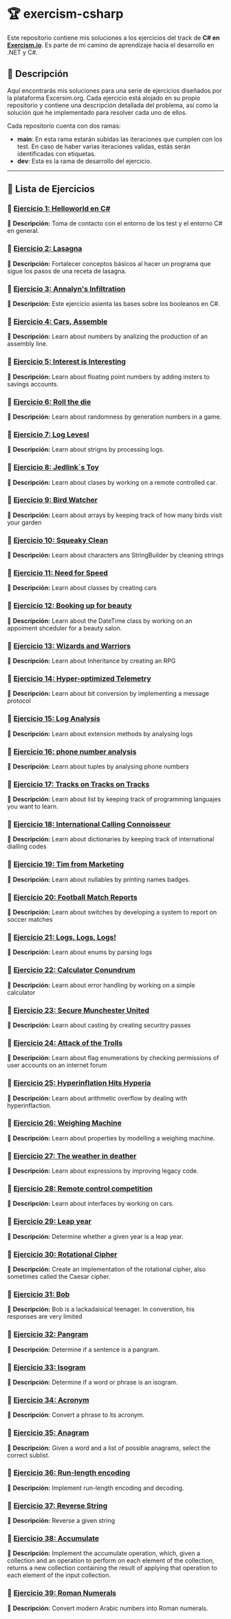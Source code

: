 # 🏆 exercism-csharp
Este repositorio contiene mis soluciones a los ejercicios del track de **C# en [Exercism.io](https://exercism.org/tracks/csharp)**. Es parte de mi camino de aprendizaje hacia el desarrollo en .NET y C#.


## 📖 Descripción 
Aquí encontrarás mis soluciones para una serie de ejercicios diseñados por la plataforma Excersim.org. Cada ejercicio está alojado en su propio repositorio y contiene una descripción detallada del problema, así como la solución que he implementado para resolver cada uno de ellos.

Cada repositorio cuenta con dos ramas:

 - **main**: En esta rama estarán subidas las iteraciones que cumplen con los test. En caso de haber varias iteraciones validas, estás serán identificadas con etiquetas.
 - **dev**: Esta es la rama de desarrollo del ejercicio.

---
## 📌 Lista de Ejercicios
### 🔹 [Ejercicio 1: Helloworld en C#](https://github.com/CabinetSpyder/Ejercicio1-Hello-World-Csharp)
📄 **Descripción:** Toma de contacto con el entorno de los test y el entorno C# en general.

### 🔹 [Ejercicio 2: Lasagna](https://github.com/CabinetSpyder/Ejercicio2-Lasagna-Csharp)
📄 **Descripción:** Fortalecer conceptos básicos al hacer un programa que sigue los pasos de una receta de lasagna.

### 🔹 [Ejercicio 3: Annalyn's Infiltration](https://github.com/CabinetSpyder/Ejercicio3-Annalyn-s-Infiltration-Csharp)
📄 **Descripción:** Este ejercicio asienta las bases sobre los booleanos en C#.

### 🔹 [Ejercicio 4: Cars, Assemble](https://github.com/CabinetSpyder/Ejercicio4-Cars-Assemble-CSharp)
📄 **Descripción:** Learn about numbers by analizing the production of an assembly line.

### 🔹 [Ejercicio 5: Interest is Interesting](https://github.com/CabinetSpyder/Ejercicio5-interest-is-interesting-CSharp)
📄 **Descripción:** Learn about floating point numbers by adding insters to savings accounts.

### 🔹 [Ejercicio 6: Roll the die](https://github.com/CabinetSpyder/Ejercicio6--roll-the-die-CSharp)
📄 **Descripción:** Learn about randomness by generation numbers in a game.

### 🔹 [Ejercicio 7: Log Levesl](https://github.com/CabinetSpyder/Ejercicio7-log-levels-CSharp)
📄 **Descripción:** Learn about strigns by processing logs.

### 🔹 [Ejercicio 8: Jedlink´s Toy](https://github.com/CabinetSpyder/Ejercicio8-jedliks-toys-CSharp)
📄 **Descripción:** Learn about clases by working on a remote controlled car.

### 🔹 [Ejercicio 9: Bird Watcher](https://github.com/CabinetSpyder/Ejercicio9-bird-watcher-CSharp)
📄 **Descripción:** Learn about arrays by keeping track of how many birds visit your garden

### 🔹 [Ejercicio 10: Squeaky Clean](https://github.com/CabinetSpyder/Ejercicio10-squeaky-clean-CSharp)
📄 **Descripción:** Learn about characters ans StringBuilder by cleaning strings

### 🔹 [Ejercicio 11: Need for Speed](https://github.com/CabinetSpyder/Ejercicio11-need-for-speed-CSharp)
📄 **Descripción:** Learn about classes by creating cars

### 🔹 [Ejercicio 12: Booking up for beauty](https://github.com/CabinetSpyder/Ejercicio12-booking-up-for-beauty-CSharp)
📄 **Descripción:** Learn about the DateTime class by working on an appoiment shceduler for a beauty salon.

### 🔹 [Ejercicio 13: Wizards and Warriors](https://github.com/CabinetSpyder/Ejercicio13-wizards-and-warriors-CSharp)
📄 **Descripción:** Learn about Inheritance by creating an RPG

### 🔹 [Ejercicio 14: Hyper-optimized Telemetry](https://github.com/CabinetSpyder/Ejercicio14-hyper-optimized-telemetry-Csharp)
📄 **Descripción:** Learn about bit conversion by implementing a message protocol

### 🔹 [Ejercicio 15: Log Analysis](https://github.com/CabinetSpyder/Ejercicio15-log-analysis-CSharp)
📄 **Descripción:** Learn about extension methods by analysing logs

### 🔹 [Ejercicio 16: phone number analysis](https://github.com/CabinetSpyder/Ejercicio16-phone-number-analysis-CSharp)
📄 **Descripción:** Learn about tuples by analysing phone numbers

### 🔹 [Ejercicio 17: Tracks on Tracks on Tracks](https://github.com/CabinetSpyder/Ejercicio17-tracks-on-tracks-on-tracks-Charp)
📄 **Descripción:** Learn about list by keeping track of programming languajes you want to learn.

### 🔹 [Ejercicio 18: International Calling Connoisseur](https://github.com/CabinetSpyder/Ejercicio18-international-calling-connoisseur-CSharp)
📄 **Descripción:** Learn about dictionaries by keeping track of international dialling codes

### 🔹 [Ejercicio 19: Tim from Marketing](https://github.com/CabinetSpyder/Ejercicio19-tim-from-marketing-CSharp)
📄 **Descripción:** Learn about nullables by printing names badges.

### 🔹 [Ejercicio 20: Football Match Reports](https://github.com/CabinetSpyder/Ejercicio20-football-match-reports-CSharp)
📄 **Descripción:** Learn about switches by developing a system to report on soccer matches

### 🔹 [Ejercicio 21: Logs, Logs, Logs!](https://github.com/CabinetSpyder/Ejercicio21-logs-logs-logs-CSharp)
📄 **Descripción:** Learn about enums by parsing logs

### 🔹 [Ejercicio 22: Calculator Conundrum](https://github.com/CabinetSpyder/Ejercicio22-calculator-conundrum-CSharp)
📄 **Descripción:** Learn about error handling by working on a simple calculator

### 🔹 [Ejercicio 23: Secure Munchester United](https://github.com/CabinetSpyder/Ejercicio23-secure-munchester-united-CSharp)
📄 **Descripción:** Learn about casting by creating securitry passes

### 🔹 [Ejercicio 24: Attack of the Trolls](https://github.com/CabinetSpyder/Ejercicio24-Attack-of-the-Trolls-CSharp)
📄 **Descripción:** Learn about flag enumerations by checking permissions of user accounts on an internet forum

### 🔹 [Ejercicio 25: Hyperinflation Hits Hyperia](https://github.com/CabinetSpyder/Ejercicio25-hyperinflation-hits-hyperia-CSharp)
📄 **Descripción:** Learn about arithmetic overflow by dealing with hyperinflaction.

### 🔹 [Ejercicio 26: Weighing Machine](https://github.com/CabinetSpyder/Ejercicio26-weighing-machine-CSharp)
📄 **Descripción:** Learn about properties by modelling a weighing machine.

### 🔹 [Ejercicio 27: The weather in deather](https://github.com/CabinetSpyder/Ejercicio27-the-weather-in-deather-CSharp)
📄 **Descripción:** Learn about expressions by improving legacy code.

### 🔹 [Ejercicio 28: Remote control competition](https://github.com/CabinetSpyder/Ejercicio28-remote-control-competition-CSharp)
📄 **Descripción:** Learn about interfaces by working on cars.

### 🔹 [Ejercicio 29: Leap year](https://github.com/CabinetSpyder/Ejercicio29-leap-year-CSharp)
📄 **Descripción:** Determine whether a given year is a leap year.

### 🔹 [Ejercicio 30: Rotational Cipher](https://github.com/CabinetSpyder/Ejercicio30-rotational-cipher-CSharp)
📄 **Descripción:** Create an implementation of the rotational cipher, also sometimes called the Caesar cipher.

### 🔹 [Ejercicio 31: Bob](https://github.com/CabinetSpyder/Ejercicio31-bob-CSharp)
📄 **Descripción:** Bob is a lackadaisical teenager. In converstion, his responses are very limited

### 🔹 [Ejercicio 32: Pangram](https://github.com/CabinetSpyder/Ejercicio32-pangram-CSharp)
📄 **Descripción:** Determine if a sentence is a pangram.

### 🔹 [Ejercicio 33: Isogram](https://github.com/CabinetSpyder/Ejercicio33-isogram-CSharp)
📄 **Descripción:** Determine if a word or phrase is an isogram.

### 🔹 [Ejercicio 34: Acronym](https://github.com/CabinetSpyder/Ejercicio34-acronym-CSharp)
📄 **Descripción:** Convert a phrase to its acronym.

### 🔹 [Ejercicio 35: Anagram](https://github.com/CabinetSpyder/Ejercicio35-anagram-CSharp)
📄 **Descripción:** Given a word and a list of possible anagrams, select the correct sublist.

### 🔹 [Ejercicio 36: Run-length encoding](https://github.com/CabinetSpyder/Ejercicio36-run-length-encoding-CSharp)
📄 **Descripción:** Implement run-length encoding and decoding.

### 🔹 [Ejercicio 37: Reverse String](https://github.com/CabinetSpyder/Ejercicio37-reverse-string-CSharp)
📄 **Descripción:** Reverse a given string

### 🔹 [Ejercicio 38: Accumulate](https://github.com/CabinetSpyder/Ejercicio38-accumulate-CSharp)
📄 **Descripción:** Implement the accumulate operation, which, given a collection and an operation to perform on each element of the collection, returns a new collection containing the result of applying that operation to each element of the input collection.

### 🔹 [Ejercicio 39: Roman Numerals](https://github.com/CabinetSpyder/Ejercicio39-roman-numerals-CSharp)
📄 **Descripción:** Convert modern Arabic numbers into Roman numerals.

